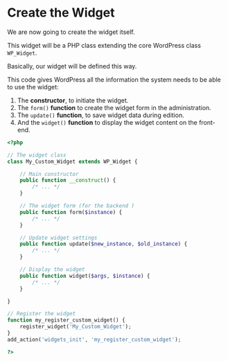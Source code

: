 # Create the Widget

We are now going to create the widget itself.

This widget will be a PHP class extending the core WordPress class `WP_Widget`.

Basically, our widget will be defined this way.

This code gives WordPress all the information the system needs to be able to use the widget:

1. The **constructor**, to initiate the widget.
1. The `form()` **function** to create the widget form in the administration.
1. The `update()` **function**, to save widget data during edition.
1. And the `widget()` **function** to display the widget content on the front-end.

```php
<?php

// The widget class
class My_Custom_Widget extends WP_Widget {

    // Main constructor
    public function __construct() {
        /* ... */
    }

    // The widget form (for the backend )
    public function form($instance) {
        /* ... */
    }

    // Update widget settings
    public function update($new_instance, $old_instance) {
        /* ... */
    }

    // Display the widget
    public function widget($args, $instance) {
        /* ... */
    }

}

// Register the widget
function my_register_custom_widget() {
    register_widget('My_Custom_Widget');
}
add_action('widgets_init', 'my_register_custom_widget');

?>
```